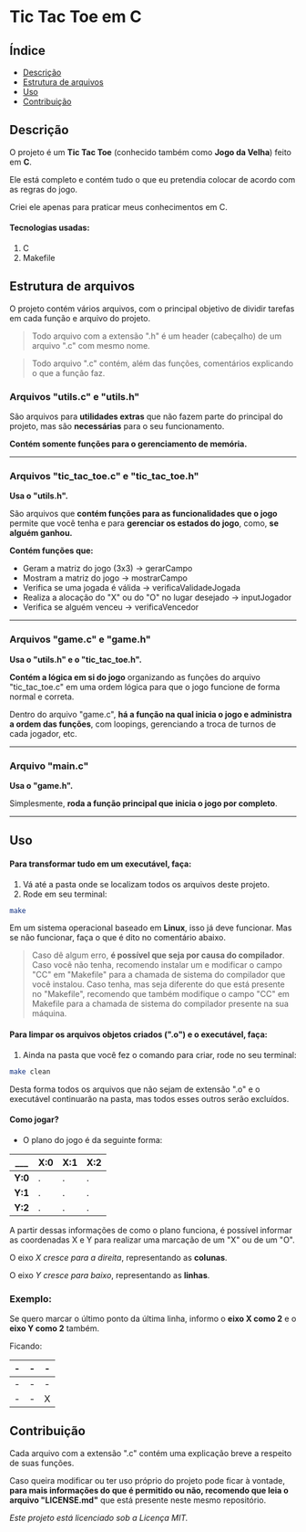 # Tic Tac Toe em C

## Índice

- [Descrição](#descrição)
- [Estrutura de arquivos](#estrutura-de-arquivos)
- [Uso](#uso)
- [Contribuição](#contribuição)

## Descrição

O projeto é um **Tic Tac Toe** (conhecido também como **Jogo da Velha**) feito em **C**. 

Ele está completo e contém tudo o que eu pretendia colocar de acordo com as regras do jogo.

Criei ele apenas para praticar meus conhecimentos em C.

#### Tecnologias usadas:
1. C
2. Makefile

## Estrutura de arquivos

O projeto contém vários arquivos, com o principal objetivo de dividir tarefas em cada função e arquivo do projeto.

> Todo arquivo com a extensão ".h" é um header (cabeçalho) de um arquivo ".c" com mesmo nome.

> Todo arquivo ".c" contém, além das funções, comentários explicando o que a função faz.

### Arquivos "utils.c" e "utils.h"

São arquivos para **utilidades extras** que não fazem parte do principal do projeto, mas são **necessárias** para o seu funcionamento.

**Contém somente funções para o gerenciamento de memória.**

---

### Arquivos "tic_tac_toe.c" e "tic_tac_toe.h"

**Usa o "utils.h".**

São arquivos que **contém funções para as funcionalidades que o jogo** permite que você tenha e para **gerenciar os estados do jogo**, como, **se alguém ganhou.**

**Contém funções que:**
- Geram a matriz do jogo (3x3) -> gerarCampo
- Mostram a matriz do jogo -> mostrarCampo
- Verifica se uma jogada é válida -> verificaValidadeJogada
- Realiza a alocação do "X" ou do "O" no lugar desejado -> inputJogador
- Verifica se alguém venceu -> verificaVencedor

---

### Arquivos "game.c" e "game.h"

**Usa o "utils.h" e o "tic_tac_toe.h".**

**Contém a lógica em si do jogo** organizando as funções do arquivo "tic_tac_toe.c" em uma ordem lógica para que o jogo funcione de forma normal e correta.

Dentro do arquivo "game.c", **há a função na qual inicia o jogo e administra a ordem das funções**, com loopings, gerenciando a troca de turnos de cada jogador, etc.

---

### Arquivo "main.c"

**Usa o "game.h".**

Simplesmente, **roda a função principal que inicia o jogo por completo**.

---

## Uso

#### Para transformar tudo em um executável, faça:
1. Vá até a pasta onde se localizam todos os arquivos deste projeto.
2. Rode em seu terminal:
```bash
make
```
Em um sistema operacional baseado em **Linux**, isso já deve funcionar. Mas se não funcionar, faça o que é dito no comentário abaixo.

> Caso dê algum erro, **é possível que seja por causa do compilador**. Caso você não tenha, recomendo instalar um e modificar o campo "CC" em "Makefile" para a chamada de sistema do compilador que você instalou. Caso tenha, mas seja diferente do que está presente no "Makefile", recomendo que também modifique o campo "CC" em Makefile para a chamada de sistema do compilador presente na sua máquina.

#### Para limpar os arquivos objetos criados (".o") e o executável, faça:
1. Ainda na pasta que você fez o comando para criar, rode no seu terminal:
```bash
make clean
```

Desta forma todos os arquivos que não sejam de extensão ".o" e o executável continuarão na pasta, mas todos esses outros serão excluídos.

#### Como jogar?
- O plano do jogo é da seguinte forma:

|___|X:0|X:1|X:2|
|---|---|---|---|
|**Y:0**| . | . | . |
|**Y:1**| . | . | . |
|**Y:2**| . | . | . |

A partir dessas informações de como o plano funciona, é possível informar as coordenadas X e Y para realizar uma marcação de um "X" ou de um "O".

O eixo *X cresce para a direita*, representando as **colunas**.

O eixo *Y cresce para baixo*, representando as **linhas**.

### Exemplo:

Se quero marcar o último ponto da última linha, informo o **eixo X como 2** e o **eixo Y como 2** também.

Ficando:

| - | - | - |
|---|---|---|
| - | - | - |
| - | - | X |

## Contribuição

Cada arquivo com a extensão ".c" contém uma explicação breve a respeito de suas funções.

Caso queira modificar ou ter uso próprio do projeto pode ficar à vontade, **para mais informações do que é permitido ou não, recomendo que leia o arquivo "LICENSE.md"** que está presente neste mesmo repositório.

*Este projeto está licenciado sob a Licença MIT.*
